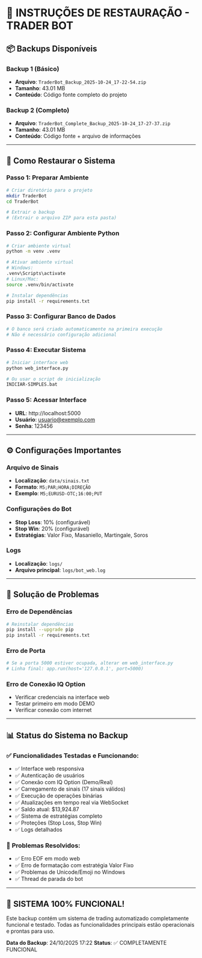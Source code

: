 # 🔄 INSTRUÇÕES DE RESTAURAÇÃO - TRADER BOT

## 📦 Backups Disponíveis

### **Backup 1 (Básico)**
- **Arquivo**: `TraderBot_Backup_2025-10-24_17-22-54.zip`
- **Tamanho**: 43.01 MB
- **Conteúdo**: Código fonte completo do projeto

### **Backup 2 (Completo)**
- **Arquivo**: `TraderBot_Complete_Backup_2025-10-24_17-27-37.zip`
- **Tamanho**: 43.01 MB
- **Conteúdo**: Código fonte + arquivo de informações

---

## 🚀 Como Restaurar o Sistema

### **Passo 1: Preparar Ambiente**
```bash
# Criar diretório para o projeto
mkdir TraderBot
cd TraderBot

# Extrair o backup
# (Extrair o arquivo ZIP para esta pasta)
```

### **Passo 2: Configurar Ambiente Python**
```bash
# Criar ambiente virtual
python -m venv .venv

# Ativar ambiente virtual
# Windows:
.venv\Scripts\activate
# Linux/Mac:
source .venv/bin/activate

# Instalar dependências
pip install -r requirements.txt
```

### **Passo 3: Configurar Banco de Dados**
```bash
# O banco será criado automaticamente na primeira execução
# Não é necessário configuração adicional
```

### **Passo 4: Executar Sistema**
```bash
# Iniciar interface web
python web_interface.py

# Ou usar o script de inicialização
INICIAR-SIMPLES.bat
```

### **Passo 5: Acessar Interface**
- **URL**: http://localhost:5000
- **Usuário**: usuario@exemplo.com
- **Senha**: 123456

---

## ⚙️ Configurações Importantes

### **Arquivo de Sinais**
- **Localização**: `data/sinais.txt`
- **Formato**: `M5;PAR;HORA;DIREÇÃO`
- **Exemplo**: `M5;EURUSD-OTC;16:00;PUT`

### **Configurações do Bot**
- **Stop Loss**: 10% (configurável)
- **Stop Win**: 20% (configurável)
- **Estratégias**: Valor Fixo, Masaniello, Martingale, Soros

### **Logs**
- **Localização**: `logs/`
- **Arquivo principal**: `logs/bot_web.log`

---

## 🔧 Solução de Problemas

### **Erro de Dependências**
```bash
# Reinstalar dependências
pip install --upgrade pip
pip install -r requirements.txt
```

### **Erro de Porta**
```bash
# Se a porta 5000 estiver ocupada, alterar em web_interface.py
# Linha final: app.run(host='127.0.0.1', port=5000)
```

### **Erro de Conexão IQ Option**
- Verificar credenciais na interface web
- Testar primeiro em modo DEMO
- Verificar conexão com internet

---

## 📊 Status do Sistema no Backup

### ✅ **Funcionalidades Testadas e Funcionando:**
- ✅ Interface web responsiva
- ✅ Autenticação de usuários
- ✅ Conexão com IQ Option (Demo/Real)
- ✅ Carregamento de sinais (17 sinais válidos)
- ✅ Execução de operações binárias
- ✅ Atualizações em tempo real via WebSocket
- ✅ Saldo atual: $13,924.87
- ✅ Sistema de estratégias completo
- ✅ Proteções (Stop Loss, Stop Win)
- ✅ Logs detalhados

### 🎯 **Problemas Resolvidos:**
- ✅ Erro EOF em modo web
- ✅ Erro de formatação com estratégia Valor Fixo
- ✅ Problemas de Unicode/Emoji no Windows
- ✅ Thread de parada do bot

---

## 🎉 **SISTEMA 100% FUNCIONAL!**

Este backup contém um sistema de trading automatizado completamente funcional e testado. Todas as funcionalidades principais estão operacionais e prontas para uso.

**Data do Backup**: 24/10/2025 17:22
**Status**: ✅ COMPLETAMENTE FUNCIONAL
